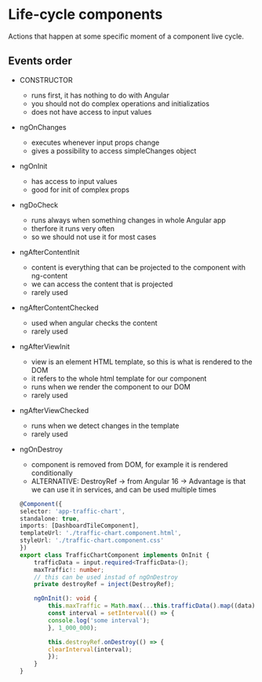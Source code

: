 # Life-cycle components
Actions that happen at some specific moment of a component live cycle.

## Events order
- CONSTRUCTOR 
    - runs first, it has nothing to do with Angular
    - you should not do complex operations and initializatios
    - does not have access to input values

- ngOnChanges
    - executes whenever input props change
    - gives a possibility to access simpleChanges object

- ngOnInit
    - has access to input values
    - good for init of complex props

- ngDoCheck
    - runs always when something changes in whole Angular app
    - therfore it runs very often
    - so we should not use it for most cases

- ngAfterContentInit
    - content is everything that can be projected to the component with ng-content
    - we can access the content that is projected
    - rarely used

- ngAfterContentChecked
    - used when angular checks the content
    - rarely used

- ngAfterViewInit
    - view is an element HTML template, so this is what is rendered to the DOM
    - it refers to the whole html template for our component
    - runs when we render the component to our DOM 
    - rarely used

- ngAfterViewChecked
    - runs when we detect changes in the template
    - rarely used

- ngOnDestroy 
    - component is removed from DOM, for example it is rendered conditionally
    - ALTERNATIVE: DestroyRef -> from Angular 16 -> Advantage is that we can use it in services, and can be used multiple times
    ````ts
    @Component({
  selector: 'app-traffic-chart',
  standalone: true,
  imports: [DashboardTileComponent],
  templateUrl: './traffic-chart.component.html',
  styleUrl: './traffic-chart.component.css'
    })
    export class TrafficChartComponent implements OnInit {
        trafficData = input.required<TrafficData>();
        maxTraffic!: number;
        // this can be used instad of ngOnDestroy
        private destroyRef = inject(DestroyRef);

        ngOnInit(): void {
            this.maxTraffic = Math.max(...this.trafficData().map((data) => data.value));
            const interval = setInterval(() => {
            console.log('some interval');
            }, 1_000_000);

            this.destroyRef.onDestroy(() => {
            clearInterval(interval);
            });
        }
    }
    ````